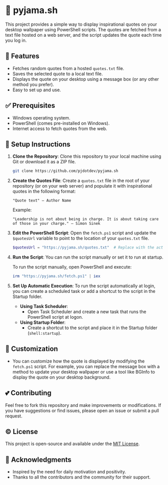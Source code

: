 # 🏡 pyjama.sh

This project provides a simple way to display inspirational quotes on your desktop wallpaper using PowerShell scripts. The quotes are fetched from a text file hosted on a web server, and the script updates the quote each time you log in.

## 🚩 Features

- Fetches random quotes from a hosted `quotes.txt` file.
- Saves the selected quote to a local text file.
- Displays the quote on your desktop using a message box (or any other method you prefer).
- Easy to set up and use.

## ✅ Prerequisites

- Windows operating system.
- PowerShell (comes pre-installed on Windows).
- Internet access to fetch quotes from the web.

## 👟 Setup Instructions

1. **Clone the Repository**: Clone this repository to your local machine using Git or download it as a ZIP file.

   ```bash
   git clone https://github.com/pjdotdev/pyjama.sh
   ```

2. **Create the Quotes File**: Create a `quotes.txt` file in the root of your repository (or on your web server) and populate it with inspirational quotes in the following format:

   ```
   "Quote text" – Author Name
   ```

   Example:
   ```
   "Leadership is not about being in charge. It is about taking care of those in your charge." – Simon Sinek
   ```

3. **Edit the PowerShell Script**: Open the `fetch.ps1` script and update the `$quotesUrl` variable to point to the location of your `quotes.txt` file.

   ```powershell
   $quotesUrl = "https://pyjama.sh/quotes.txt"  # Replace with the actual URL
   ```

4. **Run the Script**: You can run the script manually or set it to run at startup.

   To run the script manually, open PowerShell and execute:

   ```powershell
   irm "https://pyjama.sh/fetch.ps1" | iex
   ```

5. **Set Up Automatic Execution**: To run the script automatically at login, you can create a scheduled task or add a shortcut to the script in the Startup folder.

   - **Using Task Scheduler**:
     - Open Task Scheduler and create a new task that runs the PowerShell script at logon.
   - **Using Startup Folder**:
     - Create a shortcut to the script and place it in the Startup folder (`shell:startup`).

## 🍚 Customization

- You can customize how the quote is displayed by modifying the `fetch.ps1` script. For example, you can replace the message box with a method to update your desktop wallpaper or use a tool like BGInfo to display the quote on your desktop background.

## 💕 Contributing

Feel free to fork this repository and make improvements or modifications. If you have suggestions or find issues, please open an issue or submit a pull request.

## ©️ License

This project is open-source and available under the [MIT License](LICENSE).

## 🙏 Acknowledgments

- Inspired by the need for daily motivation and positivity.
- Thanks to all the contributors and the community for their support.

